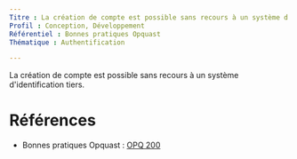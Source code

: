 ```yaml
---
Titre : La création de compte est possible sans recours à un système d'identification tiers.
Profil : Conception, Développement
Référentiel : Bonnes pratiques Opquast
Thématique : Authentification

---
```

La création de compte est possible sans recours à un système d'identification tiers.

# Références

*   Bonnes pratiques Opquast : [OPQ 200](https://checklists.opquast.com/fr/qualiteweb/la-creation-de-compte-est-possible-sans-recours-a-un-systeme-didentification-tiers)

